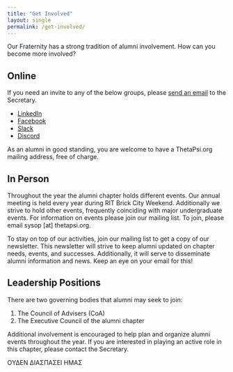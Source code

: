 ```yaml
---
title: "Get Involved"
layout: single
permalink: /get-involved/
---
```


Our Fraternity has a strong tradition of alumni involvement.
How can you become more involved?

## Online

If you need an invite to any of the below groups, please [send an email](/contact-us)
to the Secretary.

* [<i class='fab fa-linkedin'></i> LinkedIn](https://www.linkedin.com/groups/6544800/)
* [<i class='fab fa-facebook-square'></i> Facebook](https://www.facebook.com/groups/116095031796783/)
* [<i class='fab fa-fw fa-slack'></i> Slack](https://pkp-thetapsi.slack.com)
* [<i class='fab fa-fw fa-discord'></i> Discord](#)

As an alumni in good standing, you are welcome to have a ThetaPsi.org mailing
address, free of charge.

## In Person

Throughout the year the alumni chapter holds different events.
Our annual meeting is held every year during RIT Brick City Weekend.
Additionally we strive to hold other events, frequently coinciding
with major undergraduate events. For information on events please
join our mailing list. To join, please email sysop [at] thetapsi.org.

To stay on top of our activities, join our mailing list to get a copy of
our newsletter. This newsletter will strive to keep alumni updated on
chapter needs, events, and successes.
Additionally, it will serve to disseminate alumni information and news.
Keep an eye on your email for this!

## Leadership Positions

There are two governing bodies that alumni may seek to join:

1. The Council of Advisers (CoA)
2. The Executive Council of the alumni chapter

Additional involvement is encouraged to help plan and organize alumni events
throughout the year. If you are interested in playing an active role in this
chapter, please contact the Secretary.

OΥΔΕΝ ΔΙΑΣΠΑΣΕΙ ΗΜΑΣ
